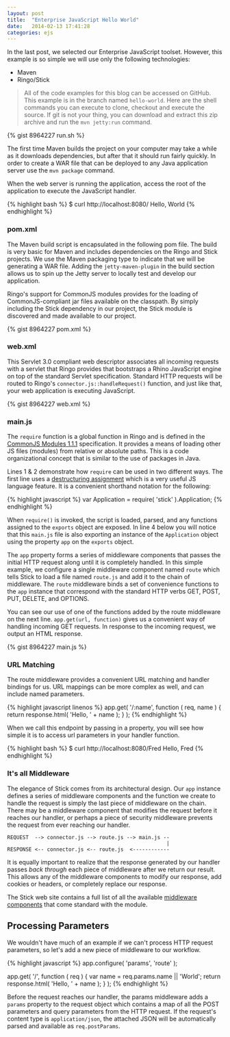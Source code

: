 ```yaml
---
layout: post
title:  "Enterprise JavaScript Hello World"
date:   2014-02-13 17:41:28
categories: ejs
---
```


In the last post, we selected our Enterprise JavaScript toolset. However, this example is so simple we will use only the following technologies:

* Maven
* Ringo/Stick

> All of the code examples for this blog can be accessed on GitHub. This example is in the branch named `hello-world`. Here are the shell commands you can execute to clone, checkout and execute the source. If git is not your thing, you can download and extract this zip archive and run the `mvn jetty:run` command.

{% gist 8964227 run.sh %}

The first time Maven builds the project on your computer may take a while as it downloads dependencies, but after that it should run fairly quickly. In order to create a WAR file that can be deployed to any Java application server use the `mvn package` command.

When the web server is running the application, access the root of the application to execute the JavaScript handler.

{% highlight bash %}
$ curl http://localhost:8080/
Hello, World
{% endhighlight %}


### pom.xml

The Maven build script is encapsulated in the following pom file. The build is very basic for Maven and includes dependencies on the Ringo and Stick projects. We use the Maven packaging type to indicate that we will be generating a WAR file. Adding the `jetty-maven-plugin` in the build section allows us to spin up the Jetty server to locally test and develop our application.

Ringo's support for CommonJS modules provides for the loading of CommonJS-compliant jar files available on the classpath. By simply including the Stick dependency in our project, the Stick module is discovered and made available to our project. 

{% gist 8964227 pom.xml %}

### web.xml

This Servlet 3.0 compliant web descriptor associates all incoming requests with a servlet that Ringo provides that bootstraps a Rhino JavaScript engine on top of the standard Servlet specification. Standard HTTP requests will be routed to Ringo's `connector.js::handleRequest()` function, and just like that, your web application is executing JavaScript.

{% gist 8964227 web.xml %}

### main.js

The `require` function is a global function in Ringo and is defined in the [CommonJS Modules 1.1.1](http://wiki.commonjs.org/wiki/Modules/1.1.1) specification. It provides a means of loading other JS files (modules) from relative or absolute paths. This is a code organizational concept that is similar to the use of packages in Java. 

Lines 1 & 2 demonstrate how `require` can be used in two different ways. The first line uses a [destructuring assignment](http://wiki.ecmascript.org/doku.php?id=harmony:destructuring) which is a very useful JS language feature. It is a convenient shorthand notation for the following:

{% highlight javascript %}
var Application = require( 'stick' ).Application;
{% endhighlight %}

When `require()` is invoked, the script is loaded, parsed, and any functions assigned to the `exports` object are exposed. In line 4 below you will notice that this `main.js` file is also exporting an instance of the `Application` object using the property `app` on the `exports` object.

The `app` property forms a series of middleware components that passes the initial HTTP request along until it is completely handled. In this simple example, we configure a single middleware component named `route` which tells Stick to load a file named `route.js` and add it to the chain of middleware. The `route` middleware binds a set of convenience functions to the `app` instance that correspond with the standard HTTP verbs GET, POST, PUT, DELETE, and OPTIONS. 

You can see our use of one of the functions added by the route middleware on the next line. `app.get(url, function)` gives us a convenient way of handling incoming GET requests. In response to the incoming request, we output an HTML response.

{% gist 8964227 main.js %}

### URL Matching

The route middleware provides a convenient URL matching and handler bindings for us. URL mappings can be more complex as well, and  can include named parameters.

{% highlight javascript linenos %}
app.get( '/:name', function ( req, name ) {
	return response.html( 'Hello, ' + name );
} );
{% endhighlight %}

When we call this endpoint by passing in a property, you will see how simple it is to access url parameters in your handler function.

{% highlight bash %}
$ curl http://localhost:8080/Fred
Hello, Fred
{% endhighlight %}


### It's all Middleware

The elegance of Stick comes from its architectural design. Our `app` instance defines a series of middleware components and the function we create to handle the request is simply the last piece of middleware on the chain. There may be a middleware component that modifies the request before it reaches our handler, or perhaps a piece of security middleware prevents the request from ever reaching our handler. 

	REQUEST  --> connector.js --> route.js --> main.js --
	                                                    |
	RESPONSE <-- connector.js <-- route.js  <------------

It is equally important to realize that the response generated by our handler passes _back through_ each piece of middleware after we return our result. This allows any of the middleware components to modify our response, add cookies or headers, or completely replace our response. 

The Stick web site contains a full list of all the available [middleware components](http://ringo.github.io/stick/) that come standard with the module.

## Processing Parameters

We wouldn't have much of an example if we can't process HTTP request parameters, so let's add a new piece of middleware to our workflow.

{% highlight javascript %}
app.configure( 'params', 'route' );

app.get( '/', function ( req ) {
	var name = req.params.name || 'World';
	return response.html( 'Hello, ' + name );
} );
{% endhighlight %}

Before the request reaches our handler, the params middleware adds a `params` property to the request object which contains a map of all the POST parameters and query parameters from the HTTP request. If the request's content type is `application/json`, the attached JSON will be automatically parsed and available as `req.postParams`.
